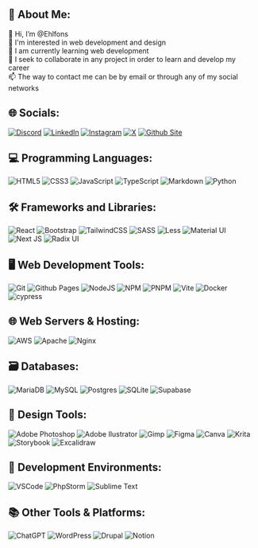 ## 💫 About Me:
👋 Hi, I’m @Ehlfons<br>👀 I'm interested in web development and design<br>🌱 I am currently learning web development<br>💞️ I seek to collaborate in any project in order to learn and develop my career<br>📫 The way to contact me can be by email or through any of my social networks

## 🌐 Socials:
[![Discord](https://img.shields.io/badge/Discord-%23768bd3?style=for-the-badge&logo=discord&logoColor=white)](https://discord.com/users/510027815694106635) [![LinkedIn](https://img.shields.io/badge/Linkedin-%230d78b0?style=for-the-badge&logo=linkedin&logoColor=white)](https://linkedin.com/in/sergio-alfonso-deltell) [![Instagram](https://img.shields.io/badge/Instagram-E4405F?style=for-the-badge&logo=instagram&logoColor=white)](https://instagram.com/ehlfons.designs) [![X](https://img.shields.io/badge/X-000000?style=for-the-badge&logo=x&logoColor=white)](https://x.com/ehlfonsdesigns) [![Github Site](https://img.shields.io/badge/GitHub-100000?style=for-the-badge&logo=github&logoColor=white)](https://ehlfons.github.io) 

## 💻 Programming Languages:
![HTML5](https://img.shields.io/badge/html5-%23E34F26.svg?style=for-the-badge&logo=html5&logoColor=white) ![CSS3](https://img.shields.io/badge/css3-%231572B6.svg?style=for-the-badge&logo=css3&logoColor=white) ![JavaScript](https://img.shields.io/badge/javascript-%23323330.svg?style=for-the-badge&logo=javascript&logoColor=%23F7DF1E) ![TypeScript](https://img.shields.io/badge/typescript-%23007ACC.svg?style=for-the-badge&logo=typescript&logoColor=white) ![Markdown](https://img.shields.io/badge/Markdown-000000?style=for-the-badge&logo=markdown&logoColor=white) ![Python](https://img.shields.io/badge/python-3670A0?style=for-the-badge&logo=python&logoColor=ffdd54)

## 🛠️ Frameworks and Libraries:
![React](https://img.shields.io/badge/react-%2320232a.svg?style=for-the-badge&logo=react&logoColor=%2361DAFB) ![Bootstrap](https://img.shields.io/badge/bootstrap-%238511FA.svg?style=for-the-badge&logo=bootstrap&logoColor=white) ![TailwindCSS](https://img.shields.io/badge/tailwindcss-%2338B2AC.svg?style=for-the-badge&logo=tailwind-css&logoColor=white) ![SASS](https://img.shields.io/badge/SASS-hotpink.svg?style=for-the-badge&logo=SASS&logoColor=white) ![Less](https://img.shields.io/badge/less-2B4C80?style=for-the-badge&logo=less&logoColor=white) ![Material UI](https://img.shields.io/badge/Material%20UI-007FFF?style=for-the-badge&logo=mui&logoColor=white) ![Next JS](https://img.shields.io/badge/Next-black?style=for-the-badge&logo=next.js&logoColor=white) ![Radix UI](https://img.shields.io/badge/radix%20ui-161618.svg?style=for-the-badge&logo=radix-ui&logoColor=white)

## 🖥️ Web Development Tools:
![Git](https://img.shields.io/badge/GIT-E44C30?style=for-the-badge&logo=git&logoColor=white) ![Github Pages](https://img.shields.io/badge/github%20pages-121013?style=for-the-badge&logo=github&logoColor=white) ![NodeJS](https://img.shields.io/badge/node.js-6DA55F?style=for-the-badge&logo=node.js&logoColor=white) ![NPM](https://img.shields.io/badge/NPM-%23CB3837.svg?style=for-the-badge&logo=npm&logoColor=white) ![PNPM](https://img.shields.io/badge/pnpm-%234a4a4a.svg?style=for-the-badge&logo=pnpm&logoColor=f69220) ![Vite](https://img.shields.io/badge/vite-%23646CFF.svg?style=for-the-badge&logo=vite&logoColor=white) ![Docker](https://img.shields.io/badge/docker-%230db7ed.svg?style=for-the-badge&logo=docker&logoColor=white) ![cypress](https://img.shields.io/badge/-cypress-%23E5E5E5?style=for-the-badge&logo=cypress&logoColor=058a5e)

## 🌐 Web Servers & Hosting:
![AWS](https://img.shields.io/badge/AWS-%23FF9900.svg?style=for-the-badge&logo=amazon-aws&logoColor=white) ![Apache](https://img.shields.io/badge/apache-%23D42029.svg?style=for-the-badge&logo=apache&logoColor=white) ![Nginx](https://img.shields.io/badge/nginx-%23009639.svg?style=for-the-badge&logo=nginx&logoColor=white)

## 🗃️ Databases:
![MariaDB](https://img.shields.io/badge/MariaDB-003545?style=for-the-badge&logo=mariadb&logoColor=white) ![MySQL](https://img.shields.io/badge/mysql-%2300000f.svg?style=for-the-badge&logo=mysql&logoColor=white) ![Postgres](https://img.shields.io/badge/postgres-%23316192.svg?style=for-the-badge&logo=postgresql&logoColor=white) ![SQLite](https://img.shields.io/badge/sqlite-%2307405e.svg?style=for-the-badge&logo=sqlite&logoColor=white) ![Supabase](https://img.shields.io/badge/Supabase-3ECF8E?style=for-the-badge&logo=supabase&logoColor=white)

## 🎨 Design Tools:
![Adobe Photoshop](https://img.shields.io/badge/adobe%20photoshop-%2331A8FF.svg?style=for-the-badge&logo=adobe%20photoshop&logoColor=white) ![Adobe Ilustrator](https://img.shields.io/badge/Adobe%20Illustrator-FF9A00?style=for-the-badge&logo=adobe%20illustrator&logoColor=white) ![Gimp](https://img.shields.io/badge/Gimp-657D8B?style=for-the-badge&logo=gimp&logoColor=FFFFFF) ![Figma](https://img.shields.io/badge/figma-%23F24E1E.svg?style=for-the-badge&logo=figma&logoColor=white) ![Canva](https://img.shields.io/badge/Canva-%2300C4CC.svg?style=for-the-badge&logo=Canva&logoColor=white) ![Krita](https://img.shields.io/badge/Krita-203759?style=for-the-badge&logo=krita&logoColor=EEF37B) ![Storybook](https://img.shields.io/badge/-Storybook-FF4785?style=for-the-badge&logo=storybook&logoColor=white) ![Excalidraw](https://img.shields.io/badge/Excalidraw-6965DB.svg?style=for-the-badge&logo=Excalidraw&logoColor=white)

## 🧰 Development Environments:
![VSCode](https://img.shields.io/badge/VSCode-0078D4?style=for-the-badge&logo=visual%20studio%20code&logoColor=white) ![PhpStorm](http://img.shields.io/badge/-PHPStorm-181717?style=for-the-badge&logo=phpstorm&logoColor=white) ![Sublime Text](https://img.shields.io/badge/sublime_text-%23575757.svg?&style=for-the-badge&logo=sublime-text&logoColor=important)

## 📚 Other Tools & Platforms:
![ChatGPT](https://img.shields.io/badge/chatGPT-74aa9c?style=for-the-badge&logo=openai&logoColor=white) ![WordPress](https://img.shields.io/badge/WordPress-%23117AC9.svg?style=for-the-badge&logo=WordPress&logoColor=white) ![Drupal](https://img.shields.io/badge/drupal-%230678BE.svg?style=for-the-badge&logo=drupal&logoColor=white) ![Notion](https://img.shields.io/badge/Notion-%23000000.svg?style=for-the-badge&logo=notion&logoColor=white)
